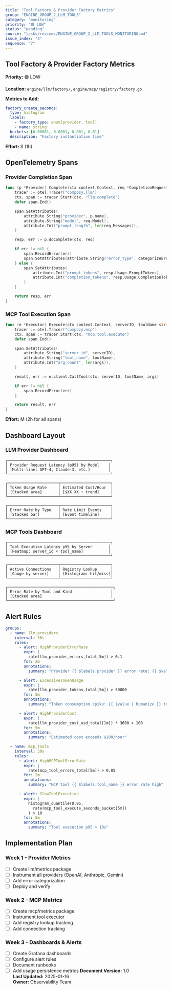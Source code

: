 ```yaml
---
title: "Tool Factory & Provider Factory Metrics"
group: "ENGINE_GROUP_2_LLM_TOOLS"
category: "monitoring"
priority: "🟢 LOW"
status: "pending"
source: "tasks/reviews/ENGINE_GROUP_2_LLM_TOOLS_MONITORING.md"
issue_index: "4"
sequence: "7"
---
```


## Tool Factory & Provider Factory Metrics

**Priority:** 🟢 LOW

**Location:** `engine/llm/factory/`, `engine/mcp/registry/factory.go`

**Metrics to Add:**

```yaml
factory_create_seconds:
  type: histogram
  labels:
    - factory_type: enum[provider, tool]
    - name: string
  buckets: [0.00001, 0.0001, 0.001, 0.01]
  description: "Factory instantiation time"
```

**Effort:** S (1h)

## OpenTelemetry Spans

### Provider Completion Span

```go
func (p *Provider) Complete(ctx context.Context, req *CompletionRequest) (*CompletionResponse, error) {
    tracer := otel.Tracer("compozy.llm")
    ctx, span := tracer.Start(ctx, "llm.complete")
    defer span.End()

    span.SetAttributes(
        attribute.String("provider", p.name),
        attribute.String("model", req.Model),
        attribute.Int("prompt_length", len(req.Messages)),
    )

    resp, err := p.doComplete(ctx, req)

    if err != nil {
        span.RecordError(err)
        span.SetAttributes(attribute.String("error_type", categorizeError(err)))
    } else {
        span.SetAttributes(
            attribute.Int("prompt_tokens", resp.Usage.PromptTokens),
            attribute.Int("completion_tokens", resp.Usage.CompletionTokens),
        )
    }

    return resp, err
}
```

### MCP Tool Execution Span

```go
func (e *Executor) Execute(ctx context.Context, serverID, toolName string, args map[string]any) (*Result, error) {
    tracer := otel.Tracer("compozy.mcp")
    ctx, span := tracer.Start(ctx, "mcp.tool.execute")
    defer span.End()

    span.SetAttributes(
        attribute.String("server_id", serverID),
        attribute.String("tool_name", toolName),
        attribute.Int("arg_count", len(args)),
    )

    result, err := e.client.CallTool(ctx, serverID, toolName, args)

    if err != nil {
        span.RecordError(err)
    }

    return result, err
}
```

**Effort:** M (2h for all spans)

## Dashboard Layout

### LLM Provider Dashboard

```
┌─────────────────────────────────────────────┐
│ Provider Request Latency (p95) by Model    │
│ [Multi-line: GPT-4, Claude-3, etc.]        │
└─────────────────────────────────────────────┘

┌──────────────────────┬──────────────────────┐
│ Token Usage Rate     │ Estimated Cost/Hour  │
│ [Stacked area]       │ [$XX.XX + trend]     │
└──────────────────────┴──────────────────────┘

┌──────────────────────┬──────────────────────┐
│ Error Rate by Type   │ Rate Limit Events    │
│ [Stacked bar]        │ [Event timeline]     │
└──────────────────────┴──────────────────────┘
```

### MCP Tools Dashboard

```
┌─────────────────────────────────────────────┐
│ Tool Execution Latency p95 by Server       │
│ [Heatmap: server_id × tool_name]           │
└─────────────────────────────────────────────┘

┌──────────────────────┬──────────────────────┐
│ Active Connections   │ Registry Lookup      │
│ [Gauge by server]    │ [Histogram: hit/miss]│
└──────────────────────┴──────────────────────┘

┌──────────────────────────────────────────────┐
│ Error Rate by Tool and Kind                 │
│ [Stacked area]                              │
└──────────────────────────────────────────────┘
```

## Alert Rules

```yaml
groups:
  - name: llm_providers
    interval: 30s
    rules:
      - alert: HighProviderErrorRate
        expr: |
          rate(llm_provider_errors_total[5m]) > 0.1
        for: 2m
        annotations:
          summary: "Provider {{ $labels.provider }} error rate: {{ $value | humanize }}/sec"

      - alert: ExcessiveTokenUsage
        expr: |
          rate(llm_provider_tokens_total[5m]) > 50000
        for: 5m
        annotations:
          summary: "Token consumption spike: {{ $value | humanize }} tokens/sec"

      - alert: HighProviderCost
        expr: |
          rate(llm_provider_cost_usd_total[1m]) * 3600 > 100
        for: 5m
        annotations:
          summary: "Estimated cost exceeds $100/hour"

  - name: mcp_tools
    interval: 30s
    rules:
      - alert: HighMCPToolErrorRate
        expr: |
          rate(mcp_tool_errors_total[5m]) > 0.05
        for: 2m
        annotations:
          summary: "MCP tool {{ $labels.tool_name }} error rate high"

      - alert: SlowToolExecution
        expr: |
          histogram_quantile(0.95,
            rate(mcp_tool_execute_seconds_bucket[5m])
          ) > 10
        for: 5m
        annotations:
          summary: "Tool execution p95 > 10s"
```

## Implementation Plan

### Week 1 - Provider Metrics

- [ ] Create llm/metrics package
- [ ] Instrument all providers (OpenAI, Anthropic, Gemini)
- [ ] Add error categorization
- [ ] Deploy and verify

### Week 2 - MCP Metrics

- [ ] Create mcp/metrics package
- [ ] Instrument tool executor
- [ ] Add registry lookup tracking
- [ ] Add connection tracking

### Week 3 - Dashboards & Alerts

- [ ] Create Grafana dashboards
- [ ] Configure alert rules
- [ ] Document runbooks
- [ ] Add usage persistence metrics
      **Document Version:** 1.0  
       **Last Updated:** 2025-01-16  
       **Owner:** Observability Team
